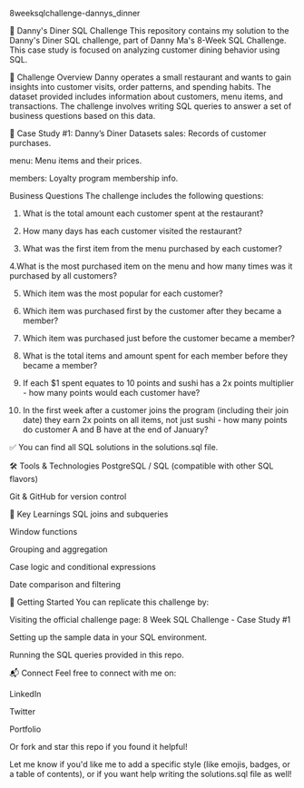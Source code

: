 8weeksqlchallenge-dannys_dinner

🍜 Danny's Diner SQL Challenge
This repository contains my solution to the Danny's Diner SQL challenge, part of Danny Ma's 8-Week SQL Challenge. This case study is focused on analyzing customer dining behavior using SQL.

📝 Challenge Overview
Danny operates a small restaurant and wants to gain insights into customer visits, order patterns, and spending habits. The dataset provided includes information about customers, menu items, and transactions. The challenge involves writing SQL queries to answer a set of business questions based on this data.

📂 Case Study #1: Danny’s Diner
Datasets
sales: Records of customer purchases.

menu: Menu items and their prices.

members: Loyalty program membership info.

Business Questions
The challenge includes the following questions:

  1. What is the total amount each customer spent at the restaurant?

  2. How many days has each customer visited the restaurant?

  3. What was the first item from the menu purchased by each customer?

  4.What is the most purchased item on the menu and how many times was it purchased by all customers?

  5. Which item was the most popular for each customer?

  6. Which item was purchased first by the customer after they became a member?

  7. Which item was purchased just before the customer became a member?

  8. What is the total items and amount spent for each member before they became a member?

  9. If each $1 spent equates to 10 points and sushi has a 2x points multiplier - how many points would each customer have?
  
  10. In the first week after a customer joins the program (including their join date) they earn 2x points on all items, not just sushi - how many points do customer A and B have at the end of January?


✅ You can find all SQL solutions in the solutions.sql file.

🛠️ Tools & Technologies
PostgreSQL / SQL (compatible with other SQL flavors)

Git & GitHub for version control

📌 Key Learnings
SQL joins and subqueries

Window functions

Grouping and aggregation

Case logic and conditional expressions

Date comparison and filtering

🚀 Getting Started
You can replicate this challenge by:

Visiting the official challenge page: 8 Week SQL Challenge - Case Study #1

Setting up the sample data in your SQL environment.

Running the SQL queries provided in this repo.

📬 Connect
Feel free to connect with me on:

LinkedIn <!-- Replace with your LinkedIn URL -->

Twitter

Portfolio

Or fork and star this repo if you found it helpful!

Let me know if you'd like me to add a specific style (like emojis, badges, or a table of contents), or if you want help writing the solutions.sql file as well!








